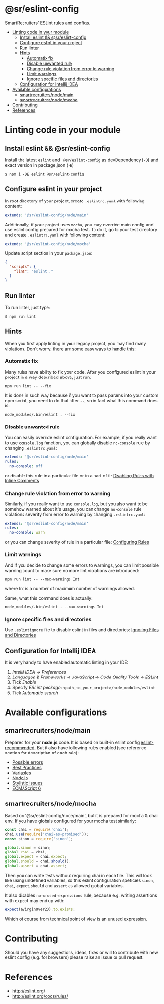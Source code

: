 # @sr/eslint-config

SmartRecruiters’ ESLint rules and configs.

- [Linting code in your module](#linting-code-in-your-module)
  * [Install eslint && @sr/eslint-config](#install-eslint-----sr-eslint-config)
  * [Configure eslint in your project](#configure-eslint-in-your-project)
  * [Run linter](#run-linter)
  * [Hints](#hints)
    + [Automatix fix](#automatix-fix)
    + [Disable unwanted rule](#disable-unwanted-rule)
    + [Change rule violation from error to warning](#change-rule-violation-from-error-to-warning)
    + [Limit warnings](#limit-warnings)
    + [Ignore specific files and directories](#ignore-specific-files-and-directories)
  * [Configuration for Intellij IDEA](#configuration-for-intellij-idea)
- [Available configurations](#available-configurations)
  * [smartrecruiters/node/main](#smartrecruiters-node-main)
  * [smartrecruiters/node/mocha](#smartrecruiters-node-mocha)
- [Contributing](#contributing)
- [References](#references)

# Linting code in your module

## Install eslint && @sr/eslint-config

Install the latest `eslint` and ` @sr/eslint-config` as devDependency (`-D`) and exact version in package.json (`-E`)
```
$ npm i -DE eslint @sr/eslint-config
```

## Configure eslint in your project

In root directory of your project, create `.eslintrc.yaml` with following content:

```yaml
extends: '@sr/eslint-config/node/main'
```

Additionally, if your project uses `mocha`, you may override main config and use eslint config prepared for mocha test.
To do it, go to your test directory and create `.eslintrc.yaml` with following content:
```yaml
extends: '@sr/eslint-config/node/mocha'
```

Update script section in your `package.json`:
```json
{
  "scripts": {
    "lint": "eslint ."
  }
}
```

## Run linter

To run linter, just type:
```
$ npm run lint
```

## Hints

When you first apply linting in your legacy project, you may find many violations. Don't worry, there are some easy ways
to handle this:

### Automatix fix

Many rules have ability to fix your code. After you configured eslint in your project in a way described above, just run:
```
npm run lint -- --fix
```

It is done in such way because if you want to pass params into your custom npm script, you need to do that after `--`,
so in fact what this command does is:
```
node_modules/.bin/eslint . --fix
```

### Disable unwanted rule

You can easily override eslint configuration. For example, if you really want to use `console.log` function, you can 
globally disable `no-console` rule by changing `.eslintrc.yaml`:

```yaml
extends: '@sr/eslint-config/node/main'
rules:
  no-console: off
```

or disable this rule in a particular file or in a part of it: 
[Disabling Rules with Inline Comments](http://eslint.org/docs/user-guide/configuring#disabling-rules-with-inline-comments)

### Change rule violation from error to warning

Similarly, if you really want to use `console.log`, but you also want to be somehow warned about it's usage, you can 
change `no-console` rule violations severity from error to warning by changing `.eslintrc.yaml`:

```yaml
extends: '@sr/eslint-config/node/main'
rules:
  no-console: warn
```

or you can change severity of rule in a particular file: 
[Configuring Rules](http://eslint.org/docs/user-guide/configuring#configuring-rules)

### Limit warnings

And if you decide to change some errors to warnings, you can limit possible warning count to make sure no more lint
violations are introduced:
```
npm run lint -- --max-warnings Int
```

where Int is a number of maximum number of warnings allowed.

Same, what this command does is actually:
```
node_modules/.bin/eslint . --max-warnings Int
```

### Ignore specific files and directories
Use `.eslintignore` file to disable eslint in files and directories: 
[Ignoring Files and Directories](http://eslint.org/docs/user-guide/configuring#ignoring-files-and-directories)

## Configuration for Intellij IDEA

It is very handy to have enabled automatic linting in your IDE:

1. _Intellij IDEA_ -> _Preferences_
2. _Languages & Frameworks_ -> _JavaScript_ -> _Code Quality Tools_ -> _ESLint_
3. Tick _Enable_
4. Specify _ESLint package_: `<path_to_your_project>/node_modules/eslint`
5. Tick _Automatic search_

# Available configurations

## smartrecruiters/node/main

Prepared for your **node.js** code. It is based on built-in eslint config 
[eslint-recommended](http://eslint.org/docs/user-guide/configuring#using-eslintrecommended). 
But it also have following rules enabled (see reference section for description of each rule):

* [Possible errors](lib/rules/possible-errors.json)
* [Best Practices](lib/rules/best-practices.json)
* [Variables](lib/rules/variables.json)
* [Node.js](lib/rules/node.json)
* [Stylistic issues](lib/rules/stylistic-issues.json)
* [ECMAScript 6](lib/rules/es6.json)

## smartrecruiters/node/mocha

Based on '@sr/eslint-config/node/main', but it is prepared for mocha & chai env. If you have globals configured for your
mocha test similarly:

```javascript
const chai = require('chai');
chai.use(require('chai-as-promised'));
const sinon = require('sinon');

global.sinon = sinon;
global.chai = chai;
global.expect = chai.expect;
global.should = chai.should();
global.assert = chai.assert;

```

Then you can write tests without requiring chai in each file. This will look like using undefined variables, so this
eslint configuration speficies `sinon`, `chai`, `expect`,`should` and `assert` as allowed global variables.

It also disables `no-unused-expressions` rule, because e.g. writing assertions with expect may end up with:
```javascript
expect(aVirginOver20).to.exists;

```

Which of course from technical point of view is an unused expression.

# Contributing

Should you have any suggestions, ideas, fixes or will to contribute with new eslint config (e.g. for browsers) please
raise an issue or pull request.

# References

 - http://eslint.org/
 - http://eslint.org/docs/rules/

